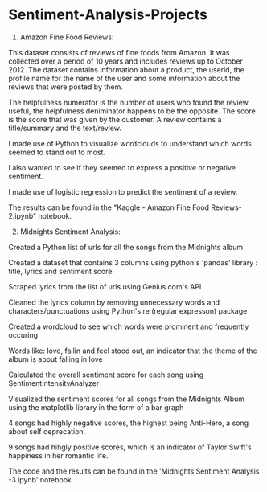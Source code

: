 # Sentiment-Analysis-Projects

1. Amazon Fine Food Reviews:  

This dataset consists of reviews of fine foods from Amazon. It was collected over a period of 10 years and includes 
reviews up to October 2012. The dataset contains information about a product, the userid, the profile name for the name of the user and 
some information about the reviews that were posted by them. 

The helpfulness numerator is the number of users who found the review useful, the helpfulness deniminator happens to be the opposite. 
The score is the score that was given by the customer. A review contains a title/summary and the text/review.

I made use of Python to visualize wordclouds to understand which words seemed to stand out to most.

I also wanted to see if they seemed to express a positive or negative sentiment.

I made use of logistic regression to predict the sentiment of a review.

The results can be found in the "Kaggle - Amazon Fine Food Reviews-2.ipynb" notebook. 

2. Midnights Sentiment Analysis:

Created a Python list of urls for all the songs from the Midnights album 

Created a dataset that contains 3 columns using python's 'pandas' library : title, lyrics and sentiment score.

Scraped lyrics from the list of urls using Genius.com's API 

Cleaned the lyrics column by removing unnecessary words and characters/punctuations using Python's re (regular expresson) package

Created a wordcloud to see which words were prominent and frequently occuring

Words like: love, fallin and feel stood out, an indicator that the theme of the album is about falling in love

Calculated the overall sentiment score for each song using SentimentIntensityAnalyzer 

Visualized the sentiment scores for all songs from the Midnights Album using the matplotlib library in the form of a bar graph 

4 songs had highly negative scores, the highest being Anti-Hero, a song about self deprecation. 

9 songs had hihgly positive scores, which is an indicator of Taylor Swift's happiness in her romantic life. 

The code and the results can be found in the 'Midnights Sentiment Analysis -3.ipynb' notebook. 





